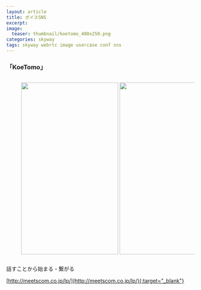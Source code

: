 ```yaml
---
layout: article
title: ボイスSNS
excerpt: 
image:
  teaser: thumbnail/koetomo_400x250.png
categories: skyway
tags: skyway webrtc image usercase conf sns
---
```


### 「KoeTomo」

<div style="width: 100%; overflow-x: scroll;">
  <figure style="width: 1311px;">
    <img src="{{ site.url }}/images/pages/koetomo-1.jpg" width="259" height="460" style="margin-right: 4px; margin-bottom: 0;"
    ><img src="{{ site.url }}/images/pages/koetomo-2.jpg" width="259" height="460" style="margin-right: 4px; margin-bottom: 0;"
    ><img src="{{ site.url }}/images/pages/koetomo-3.jpg" width="259" height="460" style="margin-right: 4px; margin-bottom: 0;"
    ><img src="{{ site.url }}/images/pages/koetomo-4.jpg" width="259" height="460" style="margin-right: 4px; margin-bottom: 0;"
    ><img src="{{ site.url }}/images/pages/koetomo-5.jpg" width="259" height="460" style="margin-bottom: 0;">
  </figure>
</div>

話すことから始まる・繋がる

[http://meetscom.co.jp/lp/](http://meetscom.co.jp/lp/){:target="_blank"}
